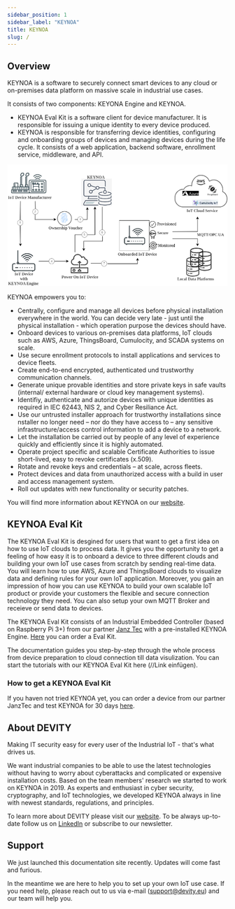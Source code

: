 ```yaml
---
sidebar_position: 1
sidebar_label: "KEYNOA"
title: KEYNOA
slug: /
---
```


## Overview
KEYNOA is a software to securely connect smart devices to any cloud or on-premises data platform on massive scale in industrial use cases. 

It consists of two components: KEYONA Engine and KEYNOA.
- KEYNOA Eval Kit is a software client for device manufacturer. It is responsible for issuing a unique identity to every device produced.
- KEYNOA is responsible for transferring device identities, configuring and onboarding groups of devices and managing devices during the life cycle. It consists of a web application, backend software, enrollment service, middleware, and API.

![KEYNOA](/img/KEYNOA/Overview.png)

KEYNOA empowers you to:

- Centrally, configure and manage all devices before physical installation everywhere in the world. You can decide very late - just until the physical installation - which operation purpose the devices should have.
- Onboard devices to various on-premises data platforms, IoT clouds such as AWS, Azure, ThingsBoard, Cumulocity, and SCADA systems on scale.
- Use secure enrollment protocols to install applications and services to device fleets.
- Create end-to-end encrypted, authenticated und trustworthy communication channels.
- Generate unique provable identities and store private keys in safe vaults (internal/ external hardware or cloud key management systems).
- Identifiy, authenticate and autorize devices with unique identities as required in IEC 62443, NIS 2, and Cyber Resiliance Act. 
- Use our untrusted installer approach for trustworthy installations since nstaller no longer need – nor do they have access to – any sensitive infrastructure/access control information to add a device to a network.
- Let the installation be carried out by people of any level of experience quickly and efficiently since it is highly automated.
- Operate project specific and scalable Certificate Authorities to issue short-lived, easy to revoke certificates (x.509).
- Rotate and revoke keys and credentials – at scale, across fleets.
- Protect devices and data from unauthorized access with a build in user and access management system.
- Roll out updates with new functionality or security patches.

You will find more information about KEYNOA on our [website](https://devity.eu/keynoa/).

## KEYNOA Eval Kit 

The KEYNOA Eval Kit is desgined for users that want to get a first idea on how to use IoT clouds to process data. It gives you the opportunity to get a feeling of how easy it is to onboard a device to three different clouds and building your own IoT use cases from scratch by sending real-time data. You will learn how to use AWS, Azure and ThingsBoard clouds to visualize data and defining rules for your own IoT application. Moreover, you gain an impression of how you can use KEYNOA to build your own scalable IoT product or provide your customers the flexible and secure connection technology they need. You can also setup your own MQTT Broker and receieve or send data to devices.

The KEYNOA Eval Kit consists of an Industrial Embedded Controller (based on Raspberry Pi 3+) from our partner [Janz Tec](https://www.janztec.com/en/) with a pre-installed KEYNOA Engine. [Here](https://www.janztec.com/sicherheit-im-maschinenbau/) you can order a Eval Kit.  

The documentation guides you step-by-step through the whole process from device preparation to cloud connection till data visulization. You can start the tutorials with our KEYNOA Eval Kit here (//Link einfügen).

### How to get a KEYNOA Eval Kit
If you haven not tried KEYNOA yet, you can order a device from our partner JanzTec and test KEYNOA for 30 days [here](https://www.janztec.com/sicherheit-im-maschinenbau/).

## About DEVITY

Making IT security easy for every user of the Industrial IoT - that's what drives us.

We want industrial companies to be able to use the latest technologies without having to worry about cyberattacks and complicated or expensive installation costs. Based on the team members' research we started to work on KEYNOA in 2019. As experts and enthusiast in cyber security, cryptography, and IoT technologies, we developed KEYNOA always in line with newest standards, regulations, and principles. 

To learn more about DEVITY please visit our [website](https://devity.eu). To be always up-to-date follow us on [LinkedIn](https://de.linkedin.com/company/devity) or subscribe to our newsletter.

## Support

We just launched this documentation site recently. Updates will come fast and furious.

In the meantime we are here to help you to set up your own IoT use case. If you need help, please reach out to us via e-mail (support@devity.eu) and our team will help you.
